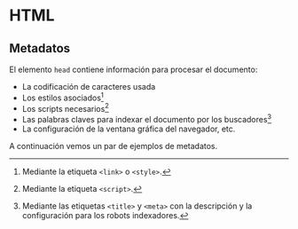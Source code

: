 # HTML
## Metadatos

El elemento `head` contiene información para procesar el documento: 
- La codificación de caracteres usada
- Los estilos asociados[^1]
- Los scripts necesarios[^2]
- Las palabras claves para indexar el documento por los buscadores[^3]
- La configuración de la ventana gráfica del navegador, etc. 

A continuación vemos un par de ejemplos de metadatos.

[^1]: Mediante la etiqueta `<link>` o `<style>`.

[^2]: Mediante la etiqueta `<script>`.

[^3]: Mediante las etiquetas `<title>` y `<meta>` con la descripción y la configuración para los robots indexadores.